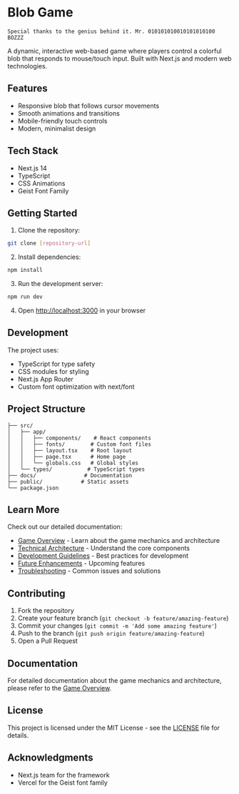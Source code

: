 # Blob Game

```
Special thanks to the genius behind it. Mr. 010101010010101010100 BOZZZ
```

A dynamic, interactive web-based game where players control a colorful blob that responds to mouse/touch input. Built with Next.js and modern web technologies.

## Features

- Responsive blob that follows cursor movements
- Smooth animations and transitions
- Mobile-friendly touch controls
- Modern, minimalist design

## Tech Stack

- Next.js 14
- TypeScript
- CSS Animations
- Geist Font Family

## Getting Started

1. Clone the repository:
```bash
git clone [repository-url]
```

2. Install dependencies:
```bash
npm install
```

3. Run the development server:
```bash
npm run dev
```

4. Open [http://localhost:3000](http://localhost:3000) in your browser

## Development

The project uses:
- TypeScript for type safety
- CSS modules for styling
- Next.js App Router
- Custom font optimization with next/font

## Project Structure

```
├── src/
│   ├── app/
│   │   ├── components/    # React components
│   │   ├── fonts/        # Custom font files
│   │   ├── layout.tsx    # Root layout
│   │   ├── page.tsx      # Home page
│   │   └── globals.css   # Global styles
│   └── types/           # TypeScript types
├── docs/               # Documentation
├── public/            # Static assets
└── package.json
```

## Learn More

Check out our detailed documentation:
- [Game Overview](./docs/game-overview.md) - Learn about the game mechanics and architecture
- [Technical Architecture](./docs/game-overview.md#technical-architecture) - Understand the core components
- [Development Guidelines](./docs/game-overview.md#development-guidelines) - Best practices for development
- [Future Enhancements](./docs/game-overview.md#future-enhancements) - Upcoming features
- [Troubleshooting](./docs/game-overview.md#troubleshooting) - Common issues and solutions

## Contributing

1. Fork the repository
2. Create your feature branch (`git checkout -b feature/amazing-feature`)
3. Commit your changes (`git commit -m 'Add some amazing feature'`)
4. Push to the branch (`git push origin feature/amazing-feature`)
5. Open a Pull Request

## Documentation

For detailed documentation about the game mechanics and architecture, please refer to the [Game Overview](./docs/game-overview.md).

## License

This project is licensed under the MIT License - see the [LICENSE](LICENSE) file for details.

## Acknowledgments

- Next.js team for the framework
- Vercel for the Geist font family
